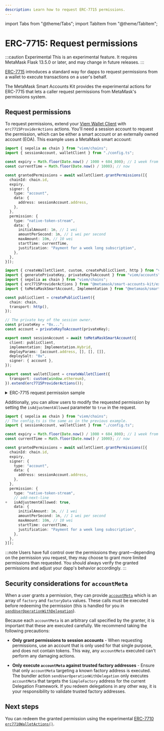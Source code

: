 ```yaml
---
description: Learn how to request ERC-7715 permissions.
---
```


import Tabs from "@theme/Tabs";
import TabItem from "@theme/TabItem";

# ERC-7715: Request permissions

:::caution Experimental
This is an experimental feature.
It requires MetaMask Flask 13.5.0 or later, and may change in future releases.
:::

[ERC-7715](https://eip.tools/eip/7715) introduces a standard way for dapps to request permissions from a wallet to execute
transactions on a user's behalf.

The MetaMask Smart Accounts Kit provides the experimental actions for ERC-7715 that lets a caller request permissions from MetaMask's permissions system.

## Request permissions

To request permissions, extend your [Viem Wallet Client](https://viem.sh/docs/clients/wallet) with `erc7715ProviderActions` actions.
You'll need a session account to request the permission, which can be either a smart account or an externally owned account (EOA).
This example uses a MetaMask smart account:

<Tabs>
<TabItem value="example.ts">

```typescript
import { sepolia as chain } from "viem/chains";
import { sessionAccount, walletClient } from "./config.ts";

const expiry = Math.floor(Date.now() / 1000 + 604_800); // 1 week from now.
const currentTime = Math.floor(Date.now() / 1000); // now

const grantedPermissions = await walletClient.grantPermissions([{
  chainId: chain.id,
  expiry,
  signer: {
    type: "account",
    data: {
      address: sessionAccount.address,
    },
  },
  permission: {
    type: "native-token-stream",
    data: {
      initialAmount: 1n, // 1 wei
      amountPerSecond: 1n, // 1 wei per second
      maxAmount: 10n, // 10 wei
      startTime: currentTime,
      justification: "Payment for a week long subscription",
    },
  },
}]);
```

</TabItem>

<TabItem value="config.ts">

```typescript
import { createWalletClient, custom, createPublicClient, http } from "viem";
import { generatePrivateKey, privateKeyToAccount } from "viem/accounts";
import { sepolia as chain } from "viem/chains";
import { erc7715ProviderActions } from "@metamask/smart-accounts-kit/experimental";
import { toMetaMaskSmartAccount, Implementation } from "@metamask/smart-accounts-kit";

const publicClient = createPublicClient({
  chain: chain,
  transport: http(),
});

// The private key of the session owner.
const privateKey = "0x...";
const account = privateKeyToAccount(privateKey);

export const sessionAccount = await toMetaMaskSmartAccount({
  client: publicClient,
  implementation: Implementation.Hybrid,
  deployParams: [account.address, [], [], []],
  deploySalt: "0x",
  signer: { account },
});

export const walletClient = createWalletClient({
  transport: custom(window.ethereum),
}).extend(erc7715ProviderActions());
```
</TabItem>
</Tabs>

<details>
  <summary>ERC-7715 request permission sample</summary>
  <div>
  Here's what your ERC-7715 native token streaming allowance request looks like:

  ```ts
  [{
    chainId: "0xaa36a7",
    expiry: 1745041429,
    permission: {
      type: "native-token-stream",
      data: {
        amountPerSecond: "0x1",
        maxAmount: "0x1",
        initialAmount: "0xa",
        startTime: 1744955029,
        justification: "Payment for a week long subscription",
      },
    },
    signer: {
      type: "account",
      data: {
        address: "0x1234...",
      },
    },
  }]
  ```

  Learn more about the [ERC-7715 permission schema](https://eip.tools/eip/7715).
  </div>
</details>


Additionally, you can allow users to modify the requested permission by setting the `isAdjustmentAllowed` parameter to `true` in the request.

```typescript
import { sepolia as chain } from "viem/chains";
// The config.ts is the same as in the previous example.
import { sessionAccount, walletClient } from "./config.ts";

const expiry = Math.floor(Date.now() / 1000 + 604_800); // 1 week from now.
const currentTime = Math.floor(Date.now() / 1000); // now

const grantedPermissions = await walletClient.grantPermissions([{
  chainId: chain.id,
  expiry,
  signer: {
    type: "account",
    data: {
      address: sessionAccount.address,
    },
  },
  permission: {
    type: "native-token-stream",
    // add-next-line
+   isAdjustmentAllowed: true,
    data: {
      initialAmount: 1n, // 1 wei
      amountPerSecond: 1n, // 1 wei per second
      maxAmount: 10n, // 10 wei
      startTime: currentTime,
      justification: "Payment for a week long subscription",
    },
  },
}]);
```

:::note
Users have full control over the permissions they grant—depending on the permission you request, they may choose to grant more limited permissions than requested.
You should always verify the granted permissions and adjust your dapp's behavior accordingly.
:::

## Security considerations for `accountMeta`

When a user grants a permission, they can provide [`accountMeta`](erc-7710-redeem-delegations.md#extract-relevant-data) which is an array of `factory` and `factoryData` values.
These calls must be executed before redeeming the permission (this is handled for you in [`sendUserOperationWithDelegation`](../reference/erc7715/bundler-client.md#senduseroperationwithdelegation)).

Because each `accountMeta` is an arbitrary call specified by the granter, it is important that these are executed carefully.
We recommend taking the following precautions:

- **Only grant permissions to session accounts** - When requesting permissions, use an account that is only used for that single purpose, and does not contain tokens.
  This way, any `accountMeta` executed can't perform any damaging actions.

- **Only execute `accountMeta` against trusted factory addresses** - Ensure that only `accountMeta` targeting a known factory address is executed.
  The bundler action `sendUserOperationWithDelegation` only executes `accountMeta` that targets the `SimpleFactory` address for the current Delegation Framework.
  If you redeem delegations in any other way, it is your responsibility to validate trusted factory addresses.

## Next steps

You can redeem the granted permission using the experimental [ERC-7710 `erc7710WalletActions()`](erc-7710-redeem-delegations.md).
